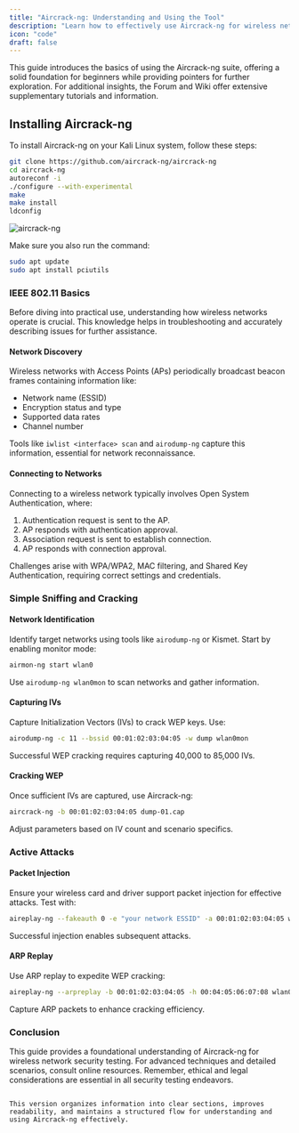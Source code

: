 ```yaml
---
title: "Aircrack-ng: Understanding and Using the Tool"
description: "Learn how to effectively use Aircrack-ng for wireless network security testing."
icon: "code"
draft: false
---
```


This guide introduces the basics of using the Aircrack-ng suite, offering a solid foundation for beginners while providing pointers for further exploration. For additional insights, the Forum and Wiki offer extensive supplementary tutorials and information.

## Installing Aircrack-ng

To install Aircrack-ng on your Kali Linux system, follow these steps:

```sh
git clone https://github.com/aircrack-ng/aircrack-ng
cd aircrack-ng
autoreconf -i
./configure --with-experimental
make
make install
ldconfig
```

![aircrack-ng](https://akhilsharma90.github.io/Armur-Tutorials/images/aircrack.png)

Make sure you also run the command:
```sh
sudo apt update
sudo apt install pciutils
```

### IEEE 802.11 Basics

Before diving into practical use, understanding how wireless networks operate is crucial. This knowledge helps in troubleshooting and accurately describing issues for further assistance.

#### Network Discovery

Wireless networks with Access Points (APs) periodically broadcast beacon frames containing information like:

- Network name (ESSID)
- Encryption status and type
- Supported data rates
- Channel number

Tools like `iwlist <interface> scan` and `airodump-ng` capture this information, essential for network reconnaissance.

#### Connecting to Networks

Connecting to a wireless network typically involves Open System Authentication, where:

1. Authentication request is sent to the AP.
2. AP responds with authentication approval.
3. Association request is sent to establish connection.
4. AP responds with connection approval.

Challenges arise with WPA/WPA2, MAC filtering, and Shared Key Authentication, requiring correct settings and credentials.

### Simple Sniffing and Cracking

#### Network Identification

Identify target networks using tools like `airodump-ng` or Kismet. Start by enabling monitor mode:

```sh
airmon-ng start wlan0
```

Use `airodump-ng wlan0mon` to scan networks and gather information.

#### Capturing IVs

Capture Initialization Vectors (IVs) to crack WEP keys. Use:

```sh
airodump-ng -c 11 --bssid 00:01:02:03:04:05 -w dump wlan0mon
```

Successful WEP cracking requires capturing 40,000 to 85,000 IVs.

#### Cracking WEP

Once sufficient IVs are captured, use Aircrack-ng:

```sh
aircrack-ng -b 00:01:02:03:04:05 dump-01.cap
```

Adjust parameters based on IV count and scenario specifics.

### Active Attacks

#### Packet Injection

Ensure your wireless card and driver support packet injection for effective attacks. Test with:

```sh
aireplay-ng --fakeauth 0 -e "your network ESSID" -a 00:01:02:03:04:05 wlan0mon
```

Successful injection enables subsequent attacks.

#### ARP Replay

Use ARP replay to expedite WEP cracking:

```sh
aireplay-ng --arpreplay -b 00:01:02:03:04:05 -h 00:04:05:06:07:08 wlan0mon
```

Capture ARP packets to enhance cracking efficiency.

### Conclusion

This guide provides a foundational understanding of Aircrack-ng for wireless network security testing. For advanced techniques and detailed scenarios, consult online resources. Remember, ethical and legal considerations are essential in all security testing endeavors.
```

This version organizes information into clear sections, improves readability, and maintains a structured flow for understanding and using Aircrack-ng effectively.